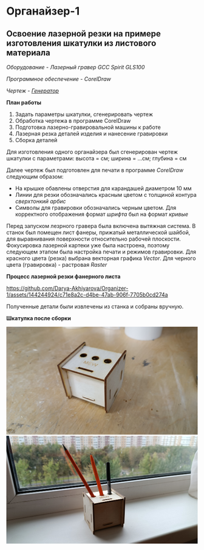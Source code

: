 # Органайзер-1
**Освоение лазерной резки на примере изготовления шкатулки из листового материала**
-------------
*Оборудование - Лазерный гравер GCC Spirit GLS100*

*Программное обеспечение - CorelDraw*

*Чертеж - [Генератор](http://cy15505.tmweb.ru/)*

**План работы**
1. Задать параметры шкатулки, сгенерировать чертеж
2. Обработка чертежа в программе CorelDraw
3. Подготовка лазерно-гравировальной машины к работе
4. Лазерная резка деталей изделия и нанесение гравировки
5. Сборка деталей

Для изготовления одного органайзера был сгенерирован чертеж шкатулки с параметрами: 
высота = см; ширина = ...см; глубина = см

Далее чертеж был подготовлен для печати в программе *CorelDraw* следующим образом:
- На крышке обавлены отверстия для карандашей диаметром 10 мм
- Линии для резки обозначались красным цветом с толщиной контура *сверхтонкий арбис*
- Символы для гравировки обозначались черным цветом. Для корректного отображения формат *шрифта* был на формат *кривые*

Перед запуском лезрного гравера была включена вытяжная система. В станок был помещен лист фанеры, прижатый металлической шайбой, для выравнивания поверхности относительно рабочей плоскости. Фокусировка лазерной картеки уже была настроена, поэтому следующем этапом была настройка печати и режимов гравировки.
Для красного цвета (резка) выбрана векторная графика *Vector*. Для черного цвета (гравировка) - растровая *Raster*

**Процесс лазерной резки фанерного листа**

https://github.com/Darya-Akhiyarova/Organizer-1/assets/144244924/c71e8a2c-d4be-47ab-906f-7705b0cd274a

Полученные детали были извлечены из станка и собраны вручную.

**Шкатулка после сборки**

![image](пикча1.jpg)
![image](пикча2.jpg)
